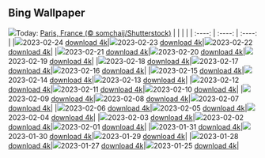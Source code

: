 ## Bing Wallpaper
![](./wallpaper/2023-02-24.jpg)Today: [Paris, France (© somchaij/Shutterstock)](./wallpaper/2023-02-24.jpg)
|      |      |      |
| :----: | :----: | :----: |
|![](./wallpaper/2023-02-24_sm.jpg)2023-02-24 [download 4k](./wallpaper/2023-02-24.jpg)|![](./wallpaper/2023-02-23_sm.jpg)2023-02-23 [download 4k](./wallpaper/2023-02-23.jpg)|![](./wallpaper/2023-02-22_sm.jpg)2023-02-22 [download 4k](./wallpaper/2023-02-22.jpg)|
|![](./wallpaper/2023-02-21_sm.jpg)2023-02-21 [download 4k](./wallpaper/2023-02-21.jpg)|![](./wallpaper/2023-02-20_sm.jpg)2023-02-20 [download 4k](./wallpaper/2023-02-20.jpg)|![](./wallpaper/2023-02-19_sm.jpg)2023-02-19 [download 4k](./wallpaper/2023-02-19.jpg)|
|![](./wallpaper/2023-02-18_sm.jpg)2023-02-18 [download 4k](./wallpaper/2023-02-18.jpg)|![](./wallpaper/2023-02-17_sm.jpg)2023-02-17 [download 4k](./wallpaper/2023-02-17.jpg)|![](./wallpaper/2023-02-16_sm.jpg)2023-02-16 [download 4k](./wallpaper/2023-02-16.jpg)|
|![](./wallpaper/2023-02-15_sm.jpg)2023-02-15 [download 4k](./wallpaper/2023-02-15.jpg)|![](./wallpaper/2023-02-14_sm.jpg)2023-02-14 [download 4k](./wallpaper/2023-02-14.jpg)|![](./wallpaper/2023-02-13_sm.jpg)2023-02-13 [download 4k](./wallpaper/2023-02-13.jpg)|
|![](./wallpaper/2023-02-12_sm.jpg)2023-02-12 [download 4k](./wallpaper/2023-02-12.jpg)|![](./wallpaper/2023-02-11_sm.jpg)2023-02-11 [download 4k](./wallpaper/2023-02-11.jpg)|![](./wallpaper/2023-02-10_sm.jpg)2023-02-10 [download 4k](./wallpaper/2023-02-10.jpg)|
|![](./wallpaper/2023-02-09_sm.jpg)2023-02-09 [download 4k](./wallpaper/2023-02-09.jpg)|![](./wallpaper/2023-02-08_sm.jpg)2023-02-08 [download 4k](./wallpaper/2023-02-08.jpg)|![](./wallpaper/2023-02-07_sm.jpg)2023-02-07 [download 4k](./wallpaper/2023-02-07.jpg)|
|![](./wallpaper/2023-02-06_sm.jpg)2023-02-06 [download 4k](./wallpaper/2023-02-06.jpg)|![](./wallpaper/2023-02-05_sm.jpg)2023-02-05 [download 4k](./wallpaper/2023-02-05.jpg)|![](./wallpaper/2023-02-04_sm.jpg)2023-02-04 [download 4k](./wallpaper/2023-02-04.jpg)|
|![](./wallpaper/2023-02-03_sm.jpg)2023-02-03 [download 4k](./wallpaper/2023-02-03.jpg)|![](./wallpaper/2023-02-02_sm.jpg)2023-02-02 [download 4k](./wallpaper/2023-02-02.jpg)|![](./wallpaper/2023-02-01_sm.jpg)2023-02-01 [download 4k](./wallpaper/2023-02-01.jpg)|
|![](./wallpaper/2023-01-31_sm.jpg)2023-01-31 [download 4k](./wallpaper/2023-01-31.jpg)|![](./wallpaper/2023-01-30_sm.jpg)2023-01-30 [download 4k](./wallpaper/2023-01-30.jpg)|![](./wallpaper/2023-01-29_sm.jpg)2023-01-29 [download 4k](./wallpaper/2023-01-29.jpg)|
|![](./wallpaper/2023-01-28_sm.jpg)2023-01-28 [download 4k](./wallpaper/2023-01-28.jpg)|![](./wallpaper/2023-01-27_sm.jpg)2023-01-27 [download 4k](./wallpaper/2023-01-27.jpg)|![](./wallpaper/2023-01-25_sm.jpg)2023-01-25 [download 4k](./wallpaper/2023-01-25.jpg)|
